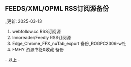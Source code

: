 ## FEEDS/XML/OPML RSS订阅源备份

_更新: 2025-03-13


1.  webfollow.cc RSS订阅源
2.  Innoreader/Feedly RSS订阅源
3.  Edge_Chrome_FFX_nuTab_export 备份_ROGPC2306-w社
4.  FMHY 资源书签&收藏 备份 

\- 以上 -
